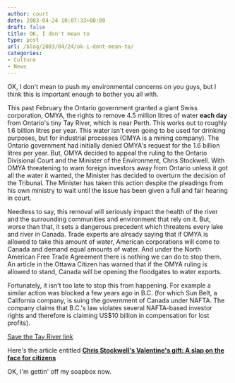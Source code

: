 ```yaml
---
author: court
date: 2003-04-24 10:07:33+00:00
draft: false
title: OK, I don't mean to
type: post
url: /blog/2003/04/24/ok-i-dont-mean-to/
categories:
- Culture
- News
---
```


OK, I don't mean to push my environmental concerns on you guys, but I think this is important enough to bother you all with.

This past February the Ontario government granted a giant Swiss corporation, OMYA, the rights to remove 4.5 million litres of water **each day** from Ontario's tiny Tay River, which is near Perth. This works out to roughly 1.6 billion litres per year. This water isn't even going to be used for drinking purposes, but for industrial processes (OMYA is a mining company). The Ontario government had initially denied OMYA's request for the 1.6 billion litres per year. But, OMYA decided to appeal the ruling to the Ontario Divisional Court and the Minister of the Environment, Chris Stockwell. With OMYA threatening to warn foreign investors away from Ontario unless it got all the water it wanted, the Minister has decided to overturn the decision of the Tribunal. The Minister has taken this action despite the pleadings from his own ministry to wait until the issue has been given a full and fair hearing in court.

Needless to say, this removal will seriously impact the health of the river and the surrounding communities and environment that rely on it. But, worse than that, it sets a dangerous precedent which threatens every lake and river in Canada. Trade experts are already saying that if OMYA is allowed to take this amount of water, American corporations will come to Canada and demand equal amounts of water. And under the North American Free Trade Agreement there is nothing we can do to stop them. An article in the Ottawa Citizen has warned that if the OMYA ruling is allowed to stand, Canada will be opening the floodgates to water exports.

Fortunately, it isn't too late to stop this from happening. For example a similar action was blocked a few years ago in B.C. (for which Sun Belt, a California company, is suing the government of Canada under NAFTA. The company claims that B.C.'s law violates several NAFTA-based investor rights and therefore is claiming US$10 billion in compensation for lost profits).

[Save the Tay River link](http://www.canadians.org/browse_categories.htm?COC_token=1@@725f14a413d5013db3a262f4d8a4f8af&step=2&catid=158&iscat=1)

Here's the article entitled **[Chris Stockwell's Valentine's gift: A slap on the face for citizens](http://www.canadians.org/display_document.htm?COC_token=1@@725f14a413d5013db3a262f4d8a4f8af&id=550&isdoc=1&catid=158)**

OK, I'm gettin' off my soapbox now.

